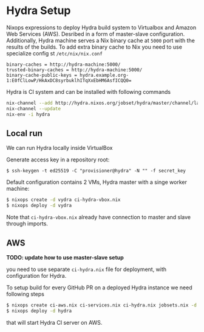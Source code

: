 # Hydra Setup

Nixops expressions to deploy Hydra build system to Virtualbox and Amazon Web Services (AWS). Desribed in a form of master-slave configuration. Additionally, Hydra machine serves a Nix binary cache at `5000` port with the results of
the builds. To add extra binary cache to Nix you need to use specialize config st `/etc/nix/nix.conf`

```
binary-caches = http://hydra-machine:5000/
trusted-binary-caches = http://hydra-machine:5000/
binary-cache-public-keys = hydra.example.org-1:E0fClLowP/HkAxDC8syrbuklhITqXxEbHM6AsfICQQ0=
```

Hydra is CI system and can be installed with following commands

```bash
nix-channel --add http://hydra.nixos.org/jobset/hydra/master/channel/latest
nix-channel --update
nix-env -i hydra
```

## Local run

We can run Hydra locally inside VirtualBox

Generate access key in a repository root:

```
$ ssh-keygen -t ed25519 -C "provisioner@hydra" -N "" -f secret_key
```

Default configuration contains 2 VMs, Hydra master with a singe worker machine:

```bash
$ nixops create -d vydra ci-hydra-vbox.nix
$ nixops deploy -d vydra
```

Note that `ci-hydra-vbox.nix` already have connection to master and slave through imports.

## AWS

**TODO: update how to use master-slave setup**

you need to use separate `ci-hydra.nix` file for deployment, with configuration for Hydra.

To setup build for every GitHub PR on a deployed Hydra instance we need following steps

```bash
$ nixops create ci-aws.nix ci-services.nix ci-hydra.nix jobsets.nix -d hydra
$ nixops deploy -d hydra
```
that will start Hydra CI server on AWS.
